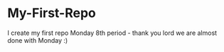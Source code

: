 # My-First-Repo
I create my first repo
Monday 8th period - thank you lord we are almost done with Monday :) 
